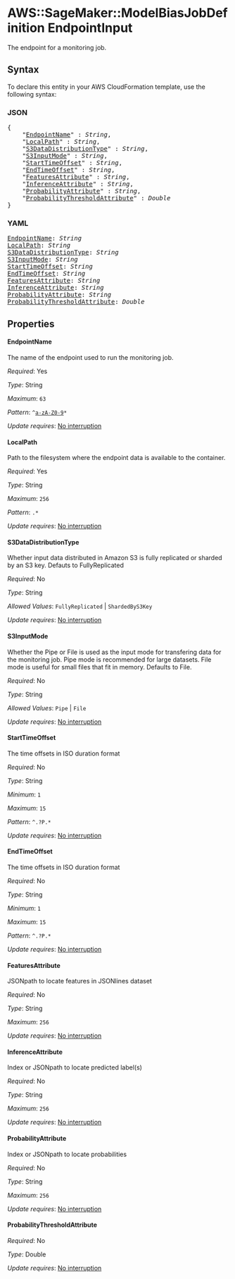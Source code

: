 # AWS::SageMaker::ModelBiasJobDefinition EndpointInput

The endpoint for a monitoring job.

## Syntax

To declare this entity in your AWS CloudFormation template, use the following syntax:

### JSON

<pre>
{
    "<a href="#endpointname" title="EndpointName">EndpointName</a>" : <i>String</i>,
    "<a href="#localpath" title="LocalPath">LocalPath</a>" : <i>String</i>,
    "<a href="#s3datadistributiontype" title="S3DataDistributionType">S3DataDistributionType</a>" : <i>String</i>,
    "<a href="#s3inputmode" title="S3InputMode">S3InputMode</a>" : <i>String</i>,
    "<a href="#starttimeoffset" title="StartTimeOffset">StartTimeOffset</a>" : <i>String</i>,
    "<a href="#endtimeoffset" title="EndTimeOffset">EndTimeOffset</a>" : <i>String</i>,
    "<a href="#featuresattribute" title="FeaturesAttribute">FeaturesAttribute</a>" : <i>String</i>,
    "<a href="#inferenceattribute" title="InferenceAttribute">InferenceAttribute</a>" : <i>String</i>,
    "<a href="#probabilityattribute" title="ProbabilityAttribute">ProbabilityAttribute</a>" : <i>String</i>,
    "<a href="#probabilitythresholdattribute" title="ProbabilityThresholdAttribute">ProbabilityThresholdAttribute</a>" : <i>Double</i>
}
</pre>

### YAML

<pre>
<a href="#endpointname" title="EndpointName">EndpointName</a>: <i>String</i>
<a href="#localpath" title="LocalPath">LocalPath</a>: <i>String</i>
<a href="#s3datadistributiontype" title="S3DataDistributionType">S3DataDistributionType</a>: <i>String</i>
<a href="#s3inputmode" title="S3InputMode">S3InputMode</a>: <i>String</i>
<a href="#starttimeoffset" title="StartTimeOffset">StartTimeOffset</a>: <i>String</i>
<a href="#endtimeoffset" title="EndTimeOffset">EndTimeOffset</a>: <i>String</i>
<a href="#featuresattribute" title="FeaturesAttribute">FeaturesAttribute</a>: <i>String</i>
<a href="#inferenceattribute" title="InferenceAttribute">InferenceAttribute</a>: <i>String</i>
<a href="#probabilityattribute" title="ProbabilityAttribute">ProbabilityAttribute</a>: <i>String</i>
<a href="#probabilitythresholdattribute" title="ProbabilityThresholdAttribute">ProbabilityThresholdAttribute</a>: <i>Double</i>
</pre>

## Properties

#### EndpointName

The name of the endpoint used to run the monitoring job.

_Required_: Yes

_Type_: String

_Maximum_: <code>63</code>

_Pattern_: <code>^[a-zA-Z0-9](-*[a-zA-Z0-9])*</code>

_Update requires_: [No interruption](https://docs.aws.amazon.com/AWSCloudFormation/latest/UserGuide/using-cfn-updating-stacks-update-behaviors.html#update-no-interrupt)

#### LocalPath

Path to the filesystem where the endpoint data is available to the container.

_Required_: Yes

_Type_: String

_Maximum_: <code>256</code>

_Pattern_: <code>.*</code>

_Update requires_: [No interruption](https://docs.aws.amazon.com/AWSCloudFormation/latest/UserGuide/using-cfn-updating-stacks-update-behaviors.html#update-no-interrupt)

#### S3DataDistributionType

Whether input data distributed in Amazon S3 is fully replicated or sharded by an S3 key. Defauts to FullyReplicated

_Required_: No

_Type_: String

_Allowed Values_: <code>FullyReplicated</code> | <code>ShardedByS3Key</code>

_Update requires_: [No interruption](https://docs.aws.amazon.com/AWSCloudFormation/latest/UserGuide/using-cfn-updating-stacks-update-behaviors.html#update-no-interrupt)

#### S3InputMode

Whether the Pipe or File is used as the input mode for transfering data for the monitoring job. Pipe mode is recommended for large datasets. File mode is useful for small files that fit in memory. Defaults to File.

_Required_: No

_Type_: String

_Allowed Values_: <code>Pipe</code> | <code>File</code>

_Update requires_: [No interruption](https://docs.aws.amazon.com/AWSCloudFormation/latest/UserGuide/using-cfn-updating-stacks-update-behaviors.html#update-no-interrupt)

#### StartTimeOffset

The time offsets in ISO duration format

_Required_: No

_Type_: String

_Minimum_: <code>1</code>

_Maximum_: <code>15</code>

_Pattern_: <code>^.?P.*</code>

_Update requires_: [No interruption](https://docs.aws.amazon.com/AWSCloudFormation/latest/UserGuide/using-cfn-updating-stacks-update-behaviors.html#update-no-interrupt)

#### EndTimeOffset

The time offsets in ISO duration format

_Required_: No

_Type_: String

_Minimum_: <code>1</code>

_Maximum_: <code>15</code>

_Pattern_: <code>^.?P.*</code>

_Update requires_: [No interruption](https://docs.aws.amazon.com/AWSCloudFormation/latest/UserGuide/using-cfn-updating-stacks-update-behaviors.html#update-no-interrupt)

#### FeaturesAttribute

JSONpath to locate features in JSONlines dataset

_Required_: No

_Type_: String

_Maximum_: <code>256</code>

_Update requires_: [No interruption](https://docs.aws.amazon.com/AWSCloudFormation/latest/UserGuide/using-cfn-updating-stacks-update-behaviors.html#update-no-interrupt)

#### InferenceAttribute

Index or JSONpath to locate predicted label(s)

_Required_: No

_Type_: String

_Maximum_: <code>256</code>

_Update requires_: [No interruption](https://docs.aws.amazon.com/AWSCloudFormation/latest/UserGuide/using-cfn-updating-stacks-update-behaviors.html#update-no-interrupt)

#### ProbabilityAttribute

Index or JSONpath to locate probabilities

_Required_: No

_Type_: String

_Maximum_: <code>256</code>

_Update requires_: [No interruption](https://docs.aws.amazon.com/AWSCloudFormation/latest/UserGuide/using-cfn-updating-stacks-update-behaviors.html#update-no-interrupt)

#### ProbabilityThresholdAttribute

_Required_: No

_Type_: Double

_Update requires_: [No interruption](https://docs.aws.amazon.com/AWSCloudFormation/latest/UserGuide/using-cfn-updating-stacks-update-behaviors.html#update-no-interrupt)

